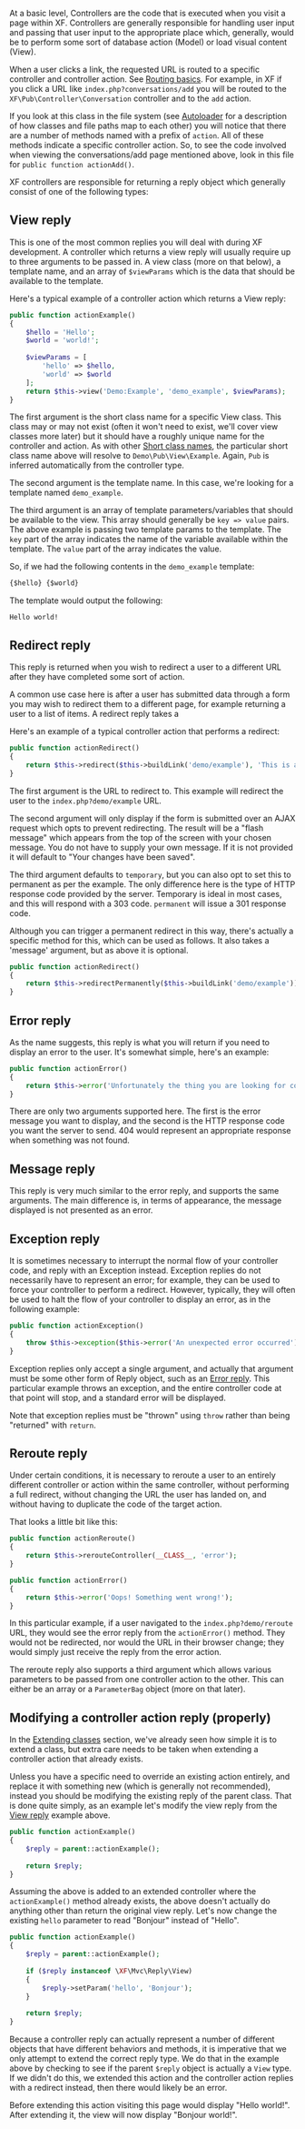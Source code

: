 At a basic level, Controllers are the code that is executed when you visit a page within XF. Controllers are generally responsible for handling user input and passing that user input to the appropriate place which, generally, would be to perform some sort of database action (Model) or load visual content (View).
 
When a user clicks a link, the requested URL is routed to a specific controller and controller action. See [Routing basics](/routing-basics). For example, in XF if you click a URL like `index.php?conversations/add` you will be routed to the `XF\Pub\Controller\Conversation` controller and to the `add` action.
 
If you look at this class in the file system (see <a href="/general-concepts/#autoloader">Autoloader</a> for a description of how classes and file paths map to each other) you will notice that there are a number of methods named with a prefix of `action`. All of these methods indicate a specific controller action. So, to see the code involved when viewing the conversations/add page mentioned above, look in this file for `public function actionAdd()`.

XF controllers are responsible for returning a reply object which generally consist of one of the following types:

## View reply
 
This is one of the most common replies you will deal with during XF development. A controller which returns a view reply will usually require up to three arguments to be passed in. A view class (more on that below), a template name, and an array of `$viewParams` which is the data that should be available to the template.

Here's a typical example of a controller action which returns a View reply:

```php
public function actionExample()
{
    $hello = 'Hello';
    $world = 'world!';
    
    $viewParams = [
        'hello' => $hello,
        'world' => $world
    ];
    return $this->view('Demo:Example', 'demo_example', $viewParams);
}
```

The first argument is the short class name for a specific View class. This class may or may not exist (often it won't need to exist, we'll cover view classes more later) but it should have a roughly unique name for the controller and action. As with other [Short class names](/general-concepts/#short-class-names), the particular short class name above will resolve to `Demo\Pub\View\Example`. Again, `Pub` is inferred automatically from the controller type.

The second argument is the template name. In this case, we're looking for a template named `demo_example`.

The third argument is an array of template parameters/variables that should be available to the view. This array should generally be `key => value` pairs. The above example is passing two template params to the template. The `key` part of the array indicates the name of the variable available within the template. The `value` part of the array indicates the value.

So, if we had the following contents in the `demo_example` template:

```html
{$hello} {$world}
```

The template would output the following:

```plain
Hello world!
```

## Redirect reply

This reply is returned when you wish to redirect a user to a different URL after they have completed some sort of action.

A common use case here is after a user has submitted data through a form you may wish to redirect them to a different page, for example returning a user to a list of items. A redirect reply takes a 

Here's an example of a typical controller action that performs a redirect:

```php
public function actionRedirect()
{
    return $this->redirect($this->buildLink('demo/example'), 'This is a redirect message.', 'permanent');
}
```

The first argument is the URL to redirect to. This example will redirect the user to the `index.php?demo/example` URL.

The second argument will only display if the form is submitted over an AJAX request which opts to prevent redirecting. The result will be a "flash message" which appears from the top of the screen with your chosen message. You do not have to supply your own message. If it is not provided it will default to "Your changes have been saved".

The third argument defaults to `temporary`, but you can also opt to set this to permanent as per the example. The only difference here is the type of HTTP response code provided by the server. Temporary is ideal in most cases, and this will respond with a 303 code. `permanent` will issue a 301 response code.

Although you can trigger a permanent redirect in this way, there's actually a specific method for this, which can be used as follows. It also takes a 'message' argument, but as above it is optional.

```php
public function actionRedirect()
{
    return $this->redirectPermanently($this->buildLink('demo/example'));
}
```

## Error reply

As the name suggests, this reply is what you will return if you need to display an error to the user. It's somewhat simple, here's an example:

```php
public function actionError()
{
    return $this->error('Unfortunately the thing you are looking for could not be found.', 404);
}
```

There are only two arguments supported here. The first is the error message you want to display, and the second is the HTTP response code you want the server to send. 404 would represent an appropriate response when something was not found.

## Message reply

This reply is very much similar to the error reply, and supports the same arguments. The main difference is, in terms of appearance, the message displayed is not presented as an error.

## Exception reply

It is sometimes necessary to interrupt the normal flow of your controller code, and reply with an Exception instead. Exception replies do not necessarily have to represent an error; for example, they can be used to force your controller to perform a redirect. However, typically, they will often be used to halt the flow of your controller to display an error, as in the following example:

```php
public function actionException()
{
    throw $this->exception($this->error('An unexpected error occurred'));
}
```

Exception replies only accept a single argument, and actually that argument must be some other form of Reply object, such as an <a href="#error-reply">Error reply</a>. This particular example throws an exception, and the entire controller code at that point will stop, and a standard error will be displayed.

Note that exception replies must be "thrown" using `throw` rather than being "returned" with `return`.

## Reroute reply

Under certain conditions, it is necessary to reroute a user to an entirely different controller or action within the same controller, without performing a full redirect, without changing the URL the user has landed on, and without having to duplicate the code of the target action.

That looks a little bit like this:

```php
public function actionReroute()
{
    return $this->rerouteController(__CLASS__, 'error');
}

public function actionError()
{
    return $this->error('Oops! Something went wrong!');
}
```

In this particular example, if a user navigated to the `index.php?demo/reroute` URL, they would see the error reply from the `actionError()` method. They would not be redirected, nor would the URL in their browser change; they would simply just receive the reply from the error action.

The reroute reply also supports a third argument which allows various parameters to be passed from one controller action to the other. This can either be an array or a `ParameterBag` object (more on that later).

## Modifying a controller action reply (properly)

In the [Extending classes](/general-concepts/#extending-classes) section, we've already seen how simple it is to extend a class, but extra care needs to be taken when extending a controller action that already exists.

Unless you have a specific need to override an existing action entirely, and replace it with something new (which is generally not recommended), instead you should be modifying the existing reply of the parent class. That is done quite simply, as an example let's modify the view reply from the [View reply](#view-reply) example above.

```php
public function actionExample()
{
    $reply = parent::actionExample();
    
    return $reply;
}
```

Assuming the above is added to an extended controller where the `actionExample()` method already exists, the above doesn't actually do anything other than return the original view reply. Let's now change the existing `hello` parameter to read "Bonjour" instead of "Hello".

```php
public function actionExample()
{
    $reply = parent::actionExample();
    
    if ($reply instanceof \XF\Mvc\Reply\View)
    {
        $reply->setParam('hello', 'Bonjour');
    }
    
    return $reply;
}
```

Because a controller reply can actually represent a number of different objects that have different behaviors and methods, it is imperative that we only attempt to extend the correct reply type. We do that in the example above by checking to see if the parent `$reply` object is actually a `View`  type. If we didn't do this, we extended this action and the controller action replies with a redirect instead, then there would likely be an error.  

Before extending this action visiting this page would display "Hello world!". After extending it, the view will now display "Bonjour world!".